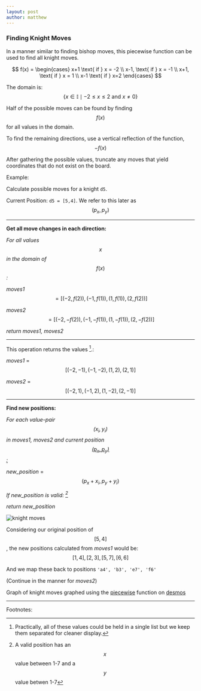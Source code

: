 ```yaml
---
layout: post
author: matthew
---
```

### Finding Knight Moves  

In a manner similar to finding bishop moves, this <a name='piecewise'>piecewise function <a/> can be used to find all knight moves.

$$ f(x) = \begin{cases}
x+1 \text{ if } x = -2  \\
x-1, \text{ if } x = -1 \\
x+1, \text{ if }  x = 1 \\
x-1  \text{ if } x=2 
\end{cases} $$

The domain is: $$ \{x \in \mathbb{I} \mid -2 \leq x \leq 2 \text{ and } x \neq 0 \}$$

Half of the possible moves can be found by finding $$f(x)$$ for all values in the domain. 

To find the remaining directions, use a vertical reflection of the function, $$-f(x)$$

After gathering the possible values, truncate any moves that yield coordinates that do not exist on the board.  

Example: 

Calculate possible moves for a knight `d5`.  

Current Position: `d5 = [5,4]`.  We refer to this later as <a name='pxpy'> $$ (p_x, p_y) $$ </a>

***

**Get all move changes in each direction:** 

_For all values_ $$x$$ _in the domain of_ $$ f(x) $$ _:_

_moves1_ $$ = [(-2, f(2)), (-1, f(1)), (1, f(1)), (2, f(2))] $$

_moves2_ $$ = [(-2, -f(2)), (-1, -f(1)), (1, -f(1)), (2, -f(2))] $$

_return moves1, moves2_

***

This operation returns the values [^2].:

_moves1_ = $$[(-2, -1), (-1,-2), (1,2), (2,1)]$$

_moves2_ = $$[(-2,1), (-1,2), (1,-2), (2,-1)]$$

***

**Find new positions:**

_For each value-pair $$(x_i, y_i) $$ in moves1, moves2 and current position [$$(p_x, p_y)$$:](#pxpy)_

_new_position_ = $$ (p_x + x_i, p_y + y_i) $$

_If new_position is valid: [^3]_ 

_return new_position_

![knight moves]({{site.url}}/chess/images/knight_moves.png)

Considering our original position of $$[5,4]$$, the new positions calculated from _moves1_ would be: $$[1,4], [2,3], [5,7], [6,6]$$

And we map these back to positions `'a4', 'b3', 'e7', 'f6'`

(Continue in the manner for _moves2_)

Graph of knight moves graphed using the [piecewise](#piecewise) function on [desmos](https://www.desmos.com/calculator/osdzle1man)

***

Footnotes:

[^1]: Under promotion to bishop is noteworthy for these [championship games](https://www.chess.com/blog/SamCopeland/the-rarest-chess-move-underpromoting-to-a-bishop) where it avoided stalemate.
[^2]: Practically, all of these values could be held in a single list but we keep them separated for cleaner display.
[^3]: A valid position has an $$ x $$ value between 1-7 and a $$ y $$ value betwen 1-7